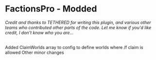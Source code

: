 # FactionsPro - Modded
###### Credit and thanks to TETHERED for writing this plugin, and various other teams who contributed other parts of the code. Let me know if you'd like credit, I don't know who you are...


Added ClaimWorlds array to config to define worlds where /f claim is allowed
Other minor changes
